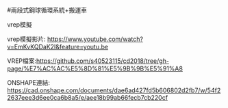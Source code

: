 #兩段式鋼球循環系統+搬運車

vrep模擬

vrep模擬影片:
https://www.youtube.com/watch?v=EmKvKQDaK2I&feature=youtu.be

VREP檔案:https://github.com/s40523115/cd2018/tree/gh-page/%E7%AC%AC%E5%8D%81%E5%9B%9B%E5%91%A8

ONSHAPE連結:
https://cad.onshape.com/documents/dae6ad427fd5b606802d2fb7/w/54f22637eee3d6ee0ca6b8a5/e/aee18b99ab66fecb7cb220cf
